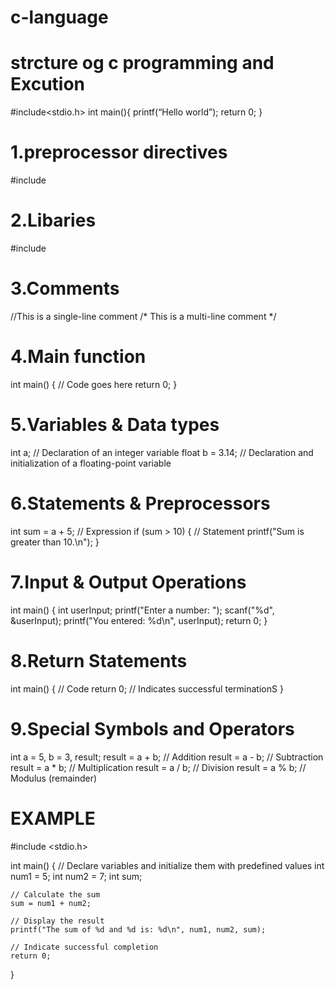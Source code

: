 # c-language
# strcture og c programming and Excution
#include<stdio.h>
 int main(){
 printf(“Hello world”);
 return 0;
 }

 # 1.preprocessor directives
 #include

 # 2.Libaries
 #include

 # 3.Comments
 //This is a single-line comment
 /*
 This is a
 multi-line comment
 */

 # 4.Main function
 int main() {
 // Code goes here
 return 0;
 }

 # 5.Variables & Data types
 int a; // Declaration of an integer variable
 float b = 3.14; // Declaration and initialization of a floating-point variable

 # 6.Statements & Preprocessors
 int sum = a + 5; // Expression
 if (sum > 10) {
 // Statement
 printf("Sum is greater than 10.\n");
 }

 # 7.Input & Output Operations
 int main() {
 int userInput;
 printf("Enter a number: ");
 scanf("%d", &userInput);
 printf("You entered: %d\n", userInput);
 return 0;
 }

 # 8.Return Statements
 int main() {
 // Code
 return 0; // Indicates successful terminationS
 }

 # 9.Special Symbols and Operators
 int a = 5, b = 3, result;
 result = a + b; // Addition
 result = a - b; // Subtraction
 result = a * b; // Multiplication
 result = a / b; // Division
 result = a % b; // Modulus (remainder)

 # EXAMPLE
 #include <stdio.h>

int main() {
    // Declare variables and initialize them with predefined values
    int num1 = 5;
    int num2 = 7;
    int sum;

    // Calculate the sum
    sum = num1 + num2;

    // Display the result
    printf("The sum of %d and %d is: %d\n", num1, num2, sum);

    // Indicate successful completion
    return 0;
}
